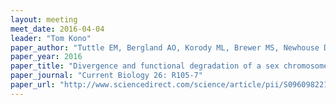 ```yaml
---
layout: meeting
meet_date: 2016-04-04
leader: "Tom Kono"
paper_author: "Tuttle EM, Bergland AO, Korody ML, Brewer MS, Newhouse DJ et al."
paper_year: 2016
paper_title: "Divergence and functional degradation of a sex chromosome-like supergene"
paper_journal: "Current Biology 26: R105-7"
paper_url: "http://www.sciencedirect.com/science/article/pii/S0960982215015626"
---
```

